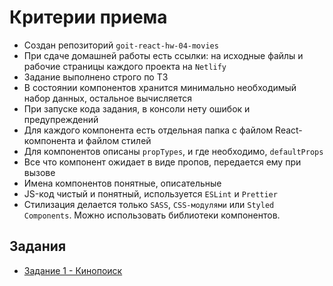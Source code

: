 # Критерии приема

- Создан репозиторий `goit-react-hw-04-movies`
- При сдаче домашней работы есть ссылки: на исходные файлы и рабочие страницы
  каждого проекта на `Netlify`
- Задание выполнено строго по ТЗ
- В состоянии компонентов хранится минимально необходимый набор данных,
  остальное вычисляется
- При запуске кода задания, в консоли нету ошибок и предупреждений
- Для каждого компонента есть отдельная папка с файлом React-компонента и файлом
  стилей
- Для компонентов описаны `propTypes`, и где необходимо, `defaultProps`
- Все что компонент ожидает в виде пропов, передается ему при вызове
- Имена компонентов понятные, описательные
- JS-код чистый и понятный, используется `ESLint` и `Prettier`
- Стилизация делается только `SASS`, `CSS-модулями` или `Styled Components`.
  Можно использовать библиотеки компонентов.

## Задания

- [Задание 1 - Кинопоиск](./movies/)
